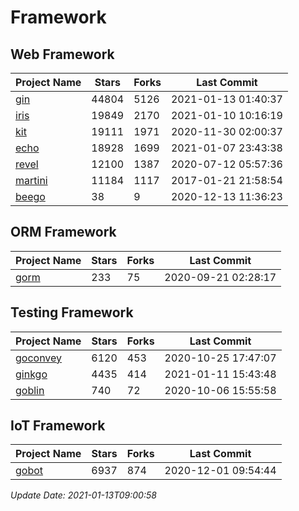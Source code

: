 # Framework

## Web Framework
| Project Name | Stars | Forks | Last Commit |
| ------------ | ----- | ----- | ----------- |
| [gin](https://github.com/gin-gonic/gin) | 44804 | 5126 | 2021-01-13 01:40:37 |
| [iris](https://github.com/kataras/iris) | 19849 | 2170 | 2021-01-10 10:16:19 |
| [kit](https://github.com/go-kit/kit) | 19111 | 1971 | 2020-11-30 02:00:37 |
| [echo](https://github.com/labstack/echo) | 18928 | 1699 | 2021-01-07 23:43:38 |
| [revel](https://github.com/revel/revel) | 12100 | 1387 | 2020-07-12 05:57:36 |
| [martini](https://github.com/go-martini/martini) | 11184 | 1117 | 2017-01-21 21:58:54 |
| [beego](https://github.com/astaxie/beego) | 38 | 9 | 2020-12-13 11:36:23 |

## ORM Framework
| Project Name | Stars | Forks | Last Commit |
| ------------ | ----- | ----- | ----------- |
| [gorm](https://github.com/jinzhu/gorm) | 233 | 75 | 2020-09-21 02:28:17 |

## Testing Framework
| Project Name | Stars | Forks | Last Commit |
| ------------ | ----- | ----- | ----------- |
| [goconvey](https://github.com/smartystreets/goconvey) | 6120 | 453 | 2020-10-25 17:47:07 |
| [ginkgo](https://github.com/onsi/ginkgo) | 4435 | 414 | 2021-01-11 15:43:48 |
| [goblin](https://github.com/franela/goblin) | 740 | 72 | 2020-10-06 15:55:58 |

## IoT Framework
| Project Name | Stars | Forks | Last Commit |
| ------------ | ----- | ----- | ----------- |
| [gobot](https://github.com/hybridgroup/gobot) | 6937 | 874 | 2020-12-01 09:54:44 |

*Update Date: 2021-01-13T09:00:58*